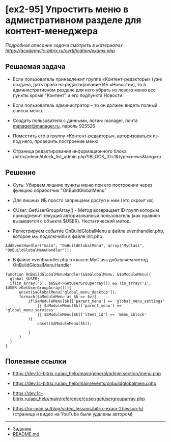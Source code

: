 # [ex2-95] Упростить меню в адмистративном разделе для контент-менеджера

*Подробное описание задачи смотреть в материалах https://academy.1c-bitrix.ru/certification/exams.php*

## Решаемая задача

* Если пользователь принадлежит группе «Контент-редакторы» (уже создана, дать права на редактирование ИБ «Новости»), то в административном разделе для него убрать из левого меню все пункты кроме "Контент" и его подпункта Новости.

* Если пользователь администратор – то он должен видеть полный список меню.

* Создать пользователя с данными, логин: manager, почта manager@manager.ru, пароль 925526

* Поместить его в группу «Контент-редакторы», авторизоваться из-под него, проверить построение меню

* Страница редактирования информационного блока /bitrix/admin/iblock_list_admin.php?IBLOCK_ID=1&type=news&lang=ru

## Решение

* Суть: Убираем лишние пункты меню при его построении через функцию обработчик "OnBuildGlobalMenu"

* Для лишних ИБ просто запрещаем доступ к ним (это скроит их)

* CUser::GetUserGroupArray() - Метод возвращает ID групп которым принадлежит текущий авторизованный пользователь (как правило вызывается с объекта $USER). Нестатический метод.
  
* Регистрируем событие OnBuildGlobalMenu в файле eventhandler.php, которое мы подключили в файле init.php

```  
AddEventHandler("main", "OnBuildGlobalMenu", array("MyClass", "OnBuildGlobalMenuHandler"));
```
      
* В файле eventhandler.php в классе MyClass добавляем метод OnBuildGlobalMenuHandler

```  
function OnBuildGlobalMenuHandler(&$aGlobalMenu, &$aModuleMenu){
  global $USER;
  if(in_array('5', $USER->GetUserGroupArray()) && !in_array('1', $USER->GetUserGroupArray())){
      unset($aGlobalMenu['global_menu_desktop']);
      foreach($aModuleMenu as $k => $v){
          if($aModuleMenu[$k]['parent_menu'] == 'global_menu_settings'
              || $aModuleMenu[$k]['parent_menu'] == 'global_menu_services'
              || $aModuleMenu[$k]['items_id'] == 'menu_iblock'
          ){
              unset($aModuleMenu[$k]);

          }
      }
  }
}
```  

## Полезные ссылки

* https://dev.1c-bitrix.ru/api_help/main/general/admin.section/menu.php
* https://dev.1c-bitrix.ru/api_help/main/events/onbuildglobalmenu.php
* https://dev.1c-bitrix.ru/api_help/main/reference/cuser/getusergrouparray.php

* https://ro-man.su/blog/video_lessons/bitrix-exam-2/lesson-5/ (страница и видео на YouTube были удалены автором)

____
* [Задания](tasks.md)
* [README.md](../../README.md)